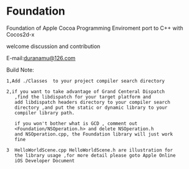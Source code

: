 Foundation
==========

Foundation of Apple Cocoa Programming Enviroment port to C++ with Cocos2d-x

welcome discussion and contribution

E-mail:duranamu@126.com

Build Note:

	1,Add ./Classes  to your project compiler search directory

	2,if you want to take advantage of Grand Centeral Dispatch
	   ,find the libdispatch for your target platform and 
	   add libdispatch headers directory to your compiler search
	   directory ,and put the static or dynamic library to your 
	   compiler library path.

	   if you won't bother what is GCD , comment out 
	   <Foundation/NSOperation.h> and delete NSOperation.h 
	   and NSOperation.cpp, the Foundation library will just work
	   fine 

	3  HelloWorldScene.cpp HelloWorldScene.h are illustration for 
	   the library usage ,for more detail please goto Apple Online 
	   iOS Developer Document 
